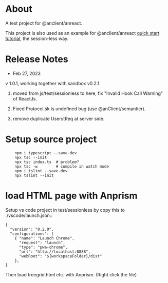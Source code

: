 # About

A test project for @anclient/anreact.

This project is also used as an example for @anclient/anreact
[quick start tutorial][def], the session-less way.

[def]: https://odys-z.github.io/Anclient/starter/client.html#js-quick-start

# Release Notes

- Feb 27, 2023

v 1.0.1, working together with sandbox v0.2.1.

1. moved from js/test/sessionless to here, fix "Invalid Hook Call Warning" of ReactJs.

2. Fixed Protocol.sk is undefined bug (use @anClient/semantier).

3. remove duplicate UserstReq at server side.

# Setup source project

```
    npm i typescript --save-dev
    npx tsc --init
    npx tsc index.ts  # problem?
    npx tsc -w        # compile in watch mode
    npm i tslint --save-dev
    npx tslint --init
```

# load HTML page with Anprism

Setup vs code project in test/sessionless by copy this to ./vscode/launch.json::

    {
      "version": "0.2.0",
      "configurations": [
        { "name": "Launch Chrome",
          "request": "launch",
          "type": "pwa-chrome",
          "url": "http://localhost:8888",
          "webRoot": "${workspaceFolder}/dist"
        },
    }

Then load treegrid.html etc. with Anprism. (Right click the file)
